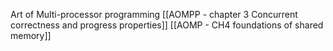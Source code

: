 Art of Multi-processor programming
[[AOMPP - chapter 3 Concurrent correctness and progress properties]]
[[AOMP - CH4 foundations of shared memory]]